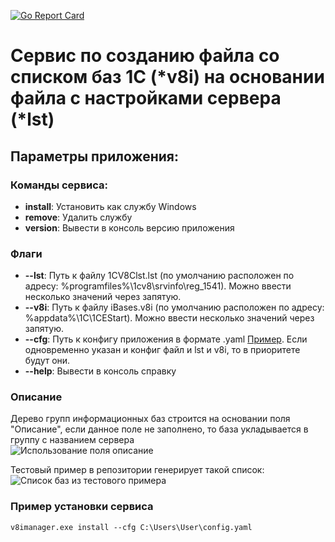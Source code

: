 [![Go Report Card](https://goreportcard.com/badge/github.com/korableg/OneCIBasesCreator)](https://goreportcard.com/report/github.com/korableg/OneCIBasesCreator)

# Cервис по созданию файла со списком баз 1С (*v8i) на основании файла с настройками сервера (*lst)

## Параметры приложения:

### Команды сервиса:
- **install**: Установить как службу Windows
- **remove**: Удалить службу
- **version**: Вывести в консоль версию приложения

### Флаги
- **--lst**: Путь к файлу 1CV8Clst.lst (по умолчанию расположен по адресу: %programfiles%\1cv8\srvinfo\reg_1541). Можно ввести несколько значений через запятую.
- **--v8i**: Путь к файлу iBases.v8i (по умолчанию расположен по адресу: %appdata%\1C\1CEStart). Можно ввести несколько значений через запятую.
- **--cfg**: Путь к конфигу приложения в формате .yaml [Пример](https://github.com/korableg/V8I.Manager/blob/master/assets/config_example.yaml). Если одновременно указан и конфиг файл и lst и v8i, то в приоритете будут они.
- **--help**: Вывести в консоль справку

### Описание
Дерево групп информационных баз строится на основании поля "Описание", если данное поле не заполнено, то база укладывается в группу с названием сервера  
![Использование поля описание](https://github.com/korableg/OneCIBasesCreator/blob/master/assets/BaseProperties.png?raw=true)

Тестовый пример в репозитории генерирует такой список:  
![Список баз из тестового примера](https://github.com/korableg/OneCIBasesCreator/blob/master/assets/OneCStarter.png?raw=true)

### Пример установки сервиса
`v8imanager.exe install --cfg C:\Users\User\config.yaml`

